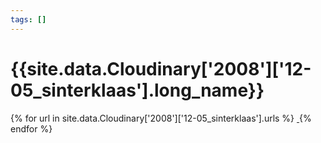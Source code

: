 ```yaml
---
tags: []
---
```

<div itemscope itemtype="http://schema.org/Photograph">
  <h1>{{site.data.Cloudinary['2008']['12-05_sinterklaas'].long_name}}</h1>
  {% for url in site.data.Cloudinary['2008']['12-05_sinterklaas'].urls %}
    <a itemprop="image" class="swipebox" title="" href="{{ site.cloudinary.baseurl }}/{{ url }}">
      <img alt="" itemprop="thumbnailUrl" src="{{ site.cloudinary.baseurl }}/h_150/{{ url }}" />
      <meta itemprop="isFamilyFriendly" content="true" />
    </a>
  {% endfor %}
</div>
